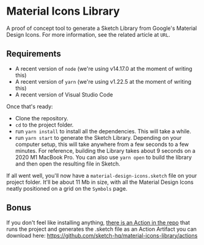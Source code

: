 # Material Icons Library

A proof of concept tool to generate a Sketch Library from Google's Material Design Icons. For more information, see the related article at `URL`.

## Requirements

- A recent version of `node` (we're using v14.17.0 at the moment of writing this)
- A recent version of `yarn` (we're using v1.22.5 at the moment of writing this)
- A recent version of Visual Studio Code

Once that's ready:

- Clone the repository.
- `cd` to the project folder.
- run `yarn install` to install all the dependencies. This will take a while.
- run `yarn start` to generate the Sketch Library. Depending on your computer setup, this will take anywhere from a few seconds to a few minutes. For reference, building the Library takes about 9 seconds on a 2020 M1 MacBook Pro. You can also use `yarn open` to build the library and then open the resulting file in Sketch.

If all went well, you'll now have a `material-design-icons.sketch` file on your project folder. It'll be about 11 Mb in size, with all the Material Design Icons neatly positioned on a grid on the `Symbols` page.

## Bonus

If you don't feel like installing anything, [there is an Action in the repo](https://github.com/sketch-hq/material-icons-library/blob/main/.github/workflows/main.yml) that runs the project and generates the .sketch file as an Action Artifact you can download here: <https://github.com/sketch-hq/material-icons-library/actions>
